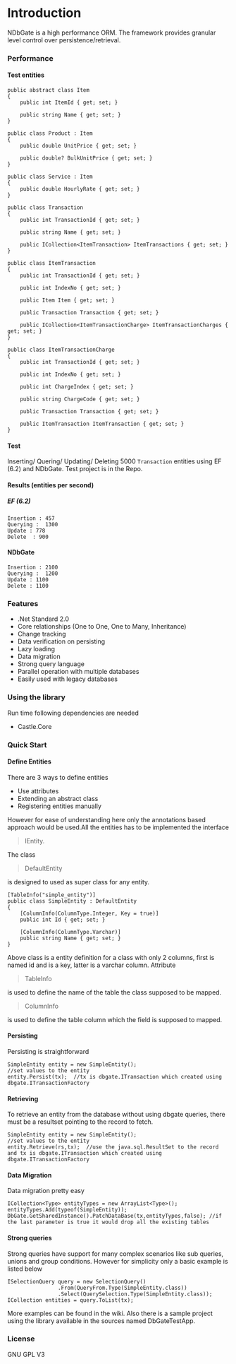 # Introduction
NDbGate is a high performance ORM. The framework provides granular level control over persistence/retrieval.

### Performance
#### Test entities
	
	public abstract class Item
    {
        public int ItemId { get; set; }

        public string Name { get; set; }
    }
	
	public class Product : Item
    {
        public double UnitPrice { get; set; }

        public double? BulkUnitPrice { get; set; }
    }
	
	public class Service : Item
    {
        public double HourlyRate { get; set; }
    }
	
	public class Transaction
    {
        public int TransactionId { get; set; }

        public string Name { get; set; }

        public ICollection<ItemTransaction> ItemTransactions { get; set; }
    }
	
	public class ItemTransaction
    {
        public int TransactionId { get; set; }

        public int IndexNo { get; set; }

        public Item Item { get; set; }

        public Transaction Transaction { get; set; }

        public ICollection<ItemTransactionCharge> ItemTransactionCharges { get; set; }
    }
	
	public class ItemTransactionCharge
    {
        public int TransactionId { get; set; }

        public int IndexNo { get; set; }

        public int ChargeIndex { get; set; }

        public string ChargeCode { get; set; }

        public Transaction Transaction { get; set; }

        public ItemTransaction ItemTransaction { get; set; }
    }
	
#### Test

Inserting/ Quering/ Updating/ Deleting 5000 `Transaction` entities using EF (6.2) and NDbGate. Test project is in the Repo.

#### Results (entities per second)

##### EF (6.2)			
	Insertion :	457			
	Querying :  1300			
	Update : 778			
	Delete	: 900			

#### NDbGate
	Insertion :	2100
	Querying :	1200
	Update : 1100
	Delete : 1100

### Features
* .Net Standard 2.0
* Core relationships (One to One, One to Many, Inheritance)
* Change tracking
* Data verification on persisting
* Lazy loading
* Data migration
* Strong query language
* Parallel operation with multiple databases
* Easily used with legacy databases

### Using the library
Run time following dependencies are needed
* Castle.Core

### Quick Start
#### Define Entities
There are 3 ways to define entities
* Use attributes
* Extending an abstract class
* Registering entities manually

However for ease of understanding here only the annotations based approach would be used.All the entities has to be implemented the interface 
>IEntity.

The class
>DefaultEntity

is designed to used as super class for any entity.

   	[TableInfo("simple_entity")]
	public class SimpleEntity : DefaultEntity
	{
		[ColumnInfo(ColumnType.Integer, Key = true)]
		public int Id { get; set; }

		[ColumnInfo(ColumnType.Varchar)]
		public string Name { get; set; }
	}

Above class is a entity definition for a class with only 2 columns, first is named id and is a key, latter is a varchar column. Attribute
>TableInfo 

is used to define the name of the table the class supposed to be mapped. 
>ColumnInfo

is used to define the table column which the field is supposed to mapped.

#### Persisting
Persisting is straightforward

	SimpleEntity entity = new SimpleEntity();
	//set values to the entity
	entity.Persist(tx);  //tx is dbgate.ITransaction which created using dbgate.ITransactionFactory 

#### Retrieving
To retrieve an entity from the database without using dbgate queries, there must be a resultset pointing to the record to fetch.

	SimpleEntity entity = new SimpleEntity();
	//set values to the entity
	entity.Retrieve(rs,tx);  //use the java.sql.ResultSet to the record and tx is dbgate.ITransaction which created using dbgate.ITransactionFactory

#### Data Migration
Data migration pretty easy

	ICollection<Type> entityTypes = new ArrayList<Type>();
	entityTypes.Add(typeof(SimpleEntity));
	DbGate.GetSharedInstance().PatchDataBase(tx,entityTypes,false); //if the last parameter is true it would drop all the existing tables

#### Strong queries
Strong queries have support for many complex scenarios like sub queries, unions and group conditions. However for simplicity only a basic example is listed below

	ISelectionQuery query = new SelectionQuery()
					.From(QueryFrom.Type(SimpleEntity.class))
					.Select(QuerySelection.Type(SimpleEntity.class));
	ICollection entities = query.ToList(tx);

More examples can be found in the wiki. Also there is a sample project using the library available in the sources named DbGateTestApp.

### License
GNU GPL V3